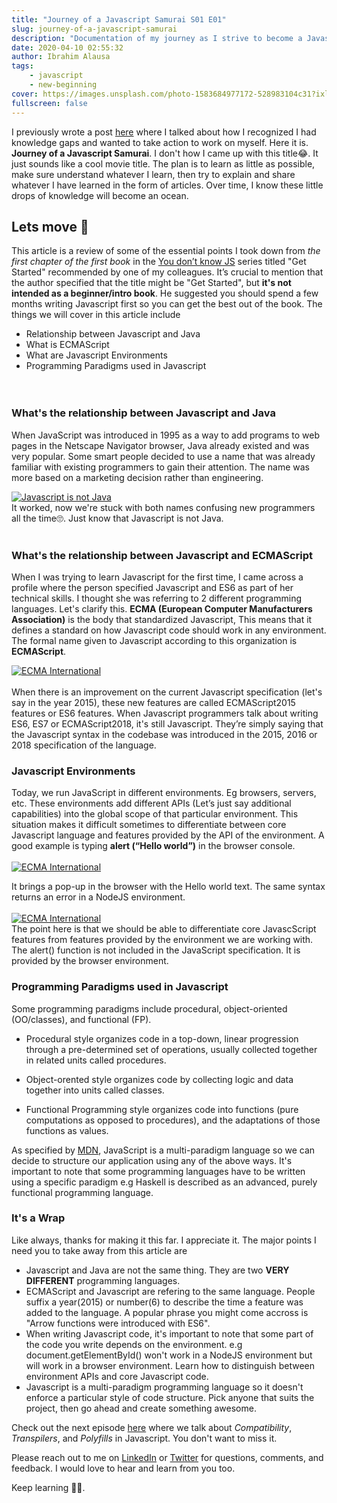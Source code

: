 ```yaml
---
title: "Journey of a Javascript Samurai S01 E01"
slug: journey-of-a-javascript-samurai
description: "Documentation of my journey as I strive to become a Javascript samurai"
date: 2020-04-10 02:55:32
author: Ibrahim Alausa
tags:
    - javascript
    - new-beginning
cover: https://images.unsplash.com/photo-1583684977172-528983104c31?ixlib=rb-1.2.1&ixid=eyJhcHBfaWQiOjEyMDd9&auto=format&fit=crop&w=1050&q=80
fullscreen: false
---
```


I previously wrote a post [here](https://www.apparentdev.com/don-t-make-the-same-mistake-i-made-while-trying-to-get-that-first-software-job/) where I talked about how I recognized I had knowledge gaps and wanted to take action to work on myself. Here it is. **Journey of a Javascript Samurai**. I don't how I came up with this title😂. It just sounds like a cool movie title. The plan is to learn as little as possible, make sure understand whatever I learn, then try to explain and share whatever I have learned in the form of articles. Over time, I know these little drops of knowledge will become an ocean.

## Lets move 🚀

This article is a review of some of the essential points I took down from _the first chapter of the first book_ in the [You don’t know JS](https://github.com/getify/You-Dont-Know-JS) series titled "Get Started" recommended by one of my colleagues. It’s crucial to mention that the author specified that the title might be "Get Started", but **it's not intended as a beginner/intro book**. He suggested you should spend a few months writing Javascript first so you can get the best out of the book. The things we will cover in this article include

-   Relationship between Javascript and Java
-   What is ECMAScript
-   What are Javascript Environments
-   Programming Paradigms used in Javascript
    <br><br><br>

### What's the relationship between Javascript and Java

When JavaScript was introduced in 1995 as a way to add programs to web pages in the Netscape Navigator browser, Java already existed and was very popular.
Some smart people decided to use a name that was already familiar with existing programmers to gain their attention. The name was more based on a marketing decision rather than engineering.

[![Javascript is not Java](https://i.imgur.com/FTEjWyD.png)](https://i.imgur.com/FTEjWyD.png)
<br/>
It worked, now we're stuck with both names confusing new programmers all the time🙄. Just know that Javascript is not Java.
<br/><br/>

### What's the relationship between Javascript and ECMAScript

When I was trying to learn Javascript for the first time, I came across a profile where the person specified Javascript and ES6 as part of her technical skills. I thought she was referring to 2 different programming languages. Let's clarify this. **ECMA (European Computer Manufacturers Association)** is the body that standardized Javascript, This means that it defines a standard on how Javascript code should work in any environment. The formal name given to Javascript according to this organization is **ECMAScript**.

[![ECMA International](https://i.imgur.com/zD4b3ZR.png)](https://i.imgur.com/zD4b3ZR.png)
<br/><br/>
When there is an improvement on the current Javascript specification (let's say in the year 2015), these new features are called ECMAScript2015 features or ES6 features. When Javascript programmers talk about writing ES6, ES7 or ECMAScript2018, it's still Javascript. They’re simply saying that the Javascript syntax in the codebase was introduced in the 2015, 2016 or 2018 specification of the language.

### Javascript Environments

Today, we run JavaScript in different environments. Eg browsers, servers, etc. These environments add different APIs (Let’s just say additional capabilities) into the global scope of that particular environment. This situation makes it difficult sometimes to differentiate between core Javascript language and features provided by the API of the environment. A good example is typing **alert (“Hello world”)** in the browser console.
<br/><br/>
[![ECMA International](https://i.imgur.com/ctkFzxb.png)](https://i.imgur.com/ctkFzxb.png)

It brings a pop-up in the browser with the Hello world text. The same syntax returns an error in a NodeJS environment.
<br/><br/>
[![ECMA International](https://i.imgur.com/H2Kxvzp.png)](https://i.imgur.com/H2Kxvzp.png)
<br/>
The point here is that we should be able to differentiate core JavascScript features from features provided by the environment we are working with. The alert() function is not included in the JavaScript specification. It is provided by the browser environment.

### Programming Paradigms used in Javascript

Some programming paradigms include procedural, object-oriented (OO/classes), and functional (FP).

-   Procedural style organizes code in a top-down, linear progression through a pre-determined set of operations, usually collected together in related units called procedures.

-   Object-orented style organizes code by collecting logic and data together into units called classes.

-   Functional Programming style organizes code into functions (pure computations as opposed to procedures), and the adaptations of those functions as values.

As specified by [MDN](https://developer.mozilla.org/en-US/), JavaScript is a multi-paradigm language so we can decide to structure our application using any of the above ways. It's important to note that some programming languages have to be written using a specific paradigm e.g Haskell is described as an advanced, purely functional programming language.

### It's a Wrap

Like always, thanks for making it this far. I appreciate it. The major points I need you to take away from this article are

-   Javascript and Java are not the same thing. They are two **VERY DIFFERENT** programming languages.
-   ECMAScript and Javascript are refering to the same language. People suffix a year(2015) or number(6) to describe the time a feature was added to the language. A popular phrase you might come accross is "Arrow functions were introduced with ES6".
-   When writing Javascript code, it's important to note that some part of the code you write depends on the environment. e.g document.getElementById() won't work in a NodeJS environment but will work in a browser environment. Learn how to distinguish between environment APIs and core Javascript code.
-   Javascript is a multi-paradigm programming language so it doesn't enforce a particular style of code structure. Pick anyone that suits the project, then go ahead and create something awesome.
    <br/>

Check out the next episode [here](https://www.apparentdev.com/journey-of-a-javascript-samurai-s01-e02-compatibility-transpilers-polyfills/) where we talk about *Compatibility*, *Transpilers*, and *Polyfills* in Javascript. You don't want to miss it.

Please reach out to me on [LinkedIn](https://www.linkedin.com/in/ibrahim-alausa-624a47140/) or [Twitter](https://twitter.com/apparent_dev) for questions, comments, and feedback. I would love to hear and learn from you too.

Keep learning 💪🏿.
